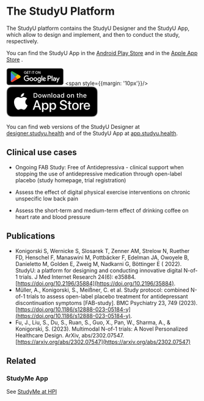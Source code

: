 # The StudyU Platform

The StudyU platform contains the StudyU Designer and the StudyU App, which allow to design and
implement, and then to conduct the study, respectively.

You can find the StudyU App in
the [Android Play Store](htps://play.google.com/store/apps/details?id=health.studyu.app) and in
the [Apple App Store](https://apps.apple.com/us/app/studyu-health/id1571991198?itsct=apps_box_link&itscg=30200)
.

<a href='htps://play.google.com/store/apps/details?id=health.studyu.app'><img alt='Get it on Google Play' src='/img/google-play-badge.png' width="150" /></a>
<span style={{margin: '10px'}}/>
<a href='https://apps.apple.com/us/app/studyu-health/id1571991198?itsct=apps_box_link&itscg=30200'><img alt='Apple Download' src='/img/apple-black.svg' /></a>

You can find web versions of the StudyU Designer
at [designer.studyu.health](https://designer.studyu.health) and of the StudyU App
at [app.studyu.health](https://app.studyu.health).

## Clinical use cases

- Ongoing FAB Study: Free of Antidepressiva - clinical support when stopping the use of
  antidepressive medication through open-label placebo (study homepage, trial registration)

- Assess the effect of digital physical exercise interventions on chronic unspecific low back pain

- Assess the short-term and medium-term effect of drinking coffee on heart rate and blood pressure

## Publications

- Konigorski S, Wernicke S, Slosarek T, Zenner AM, Strelow N, Ruether FD, Henschel F, Manaswini M,
  Pottbäcker F, Edelman JA, Owoyele B, Danieletto M, Golden E, Zweig M, Nadkarni G, Böttinger E (
  2022). StudyU: a platform for designing and conducting innovative digital N-of-1 trials. J Med
  Internet Research 24(6): e35884. [https://doi.org/10.2196/35884](https://doi.org/10.2196/35884).
- Müller, A., Konigorski, S., Meißner, C. et al. Study protocol: combined N-of-1 trials to assess 
  open-label placebo treatment for antidepressant discontinuation symptoms [FAB-study]. BMC 
  Psychiatry 23, 749 (2023). [https://doi.org/10.1186/s12888-023-05184-y](https://doi.org/10.1186/s12888-023-05184-y).
- Fu, J., Liu, S., Du, S., Ruan, S., Guo, X., Pan, W., Sharma, A., & Konigorski, S. (2023).
  Multimodal N-of-1 trials: A Novel Personalized Healthcare Design. ArXiv, abs/2302.07547.
  [https://arxiv.org/abs/2302.07547](https://arxiv.org/abs/2302.07547)

## Related

### StudyMe App

See [StudyMe at HPI](https://hpi.de/lippert/projects/studyu.html)
